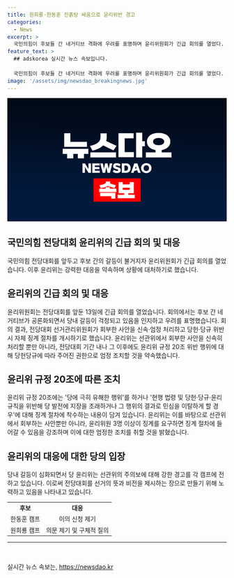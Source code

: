 ```yaml
---
title: 원희룡·한동훈 진흙탕 싸움으로 윤리위반 경고
categories:
  - News
excerpt: >
  국민의힘이 후보들 간 네거티브 격화에 우려를 표명하며 윤리위원회가 긴급 회의를 열었다. 전당대회 후보들 간의 공격적인 행위에 대해 당헌·당규 위반 시 자체 징계 절차를 개시하기로 하고, 선관위의 공문을 넘어 강한 경고를 발표했다. 당 내부의 갈등이 고조되면서 국민과 당원들의 우려가 커지고 있으며, 선관위는 후보들 간의 공정경쟁 의무와 비방·흑색선전 조장행위 금지 조항을 위반했다는 주의 및 시정명령을 발표했다. 이에 한동훈 캠프는 이의를 제기했고, 원희룡 캠프는 구체적인 당규 위반 내용을 요구했다. 국민의힘의 전당대회가 당의 비전을 제시하는 장으로써의 역할을 고려할 때, 이러한 갈등은 파행으로 이어질 우려가 있다.
feature_text: >
  ## adskorea 실시간 뉴스 속보입니다.

  국민의힘이 후보들 간 네거티브 격화에 우려를 표명하며 윤리위원회가 긴급 회의를 열었다. 전당대회 후보들 간의 공격적인 행위에 대해 당헌·당규 위반 시 자체 징계 절차를 개시하기로 하고, 선관위의 공문을 넘어 강한 경고를 발표했다. 당 내부의 갈등이 고조되면서 국민과 당원들의 우려가 커지고 있으며, 선관위는 후보들 간의 공정경쟁 의무와 비방·흑색선전 조장행위 금지 조항을 위반했다는 주의 및 시정명령을 발표했다. 이에 한동훈 캠프는 이의를 제기했고, 원희룡 캠프는 구체적인 당규 위반 내용을 요구했다. 국민의힘의 전당대회가 당의 비전을 제시하는 장으로써의 역할을 고려할 때, 이러한 갈등은 파행으로 이어질 우려가 있다.
image: '/assets/img/newsdao_breakingnews.jpg'
---
```


<p><img src="/assets/img/newsdao_breakingnews.jpg" alt="adskorea 속보" /></p>

<h2>국민의힘 전당대회 윤리위의 긴급 회의 및 대응</h2>

<p data-ke-size="size16">국민의힘 전당대회를 앞두고 후보 간의 갈등이 불거지자 윤리위원회가 긴급 회의를 열었습니다. 이후 윤리위는 강력한 대응을 약속하며 상황에 대처하기로 했습니다.</p>

<h2 data-ke-size="size26">윤리위의 긴급 회의 및 대응</h2>

<p data-ke-size="size16">윤리위원회는 전당대회를 앞둔 13일에 긴급 회의를 열었습니다. 회의에서는 후보 간 네거티브가 공론화되면서 당내 갈등이 걱정되고 있음을 인지하고 우려를 표명했습니다. 회의 결과, 전당대회 선거관리위원회가 회부한 사안을 신속·엄정 처리하고 당헌·당규 위반 시 자체 징계 절차를 개시하기로 했습니다. 윤리위는 선관위에서 회부한 사안을 신속히 처리할 뿐만 아니라, 전당대회 기간 내나 그 이후에도 윤리위 규정 20조 위반 행위에 대해 당헌당규에 따라 주어진 권한으로 엄정 조치할 것을 약속했습니다.</p>

<h2 data-ke-size="size26">윤리위 규정 20조에 따른 조치</h2>

<p data-ke-size="size16">윤리위 규정 20조에는 '당에 극히 유해한 행위'를 하거나 '현행 법령 및 당헌·당규·윤리 규칙을 위반해 당 발전에 지장을 초래하거나 그 행위의 결과로 민심을 이탈하게 할 경우'에 대해 징계 절차에 착수하는 내용이 담겨 있습니다. 윤리위는 이를 바탕으로 선관위에서 회부하는 사안뿐만 아니라, 윤리위원 3명 이상이 징계를 요구하면 징계 절차에 들어갈 수 있음을 강조하며 이에 대한 엄정한 조치를 취할 것을 밝혔습니다.</p>

<h2 data-ke-size="size26">윤리위의 대응에 대한 당의 입장</h2>

<p data-ke-size="size16">당내 갈등이 심화되면서 당 윤리위는 선관위의 주의보에 대해 강한 경고를 각 캠프에 전하고 있습니다. 이로써 전당대회를 선거의 뜻과 비전을 제시하는 장으로 만들기 위해 노력하고 있음을 나타내고 있습니다.</p>

<table>
    <tr>
        <td style="text-align: center; height: 17px;"><b>후보</b></td>
        <td style="text-align: center; height: 17px;"><b>대응</b></td>
    </tr>
    <tr>
        <td style="text-align: center; height: 17px;">한동훈 캠프</td>
        <td style="text-align: center; height: 17px;">이의 신청 제기</td>
    </tr>
    <tr>
        <td style="text-align: center; height: 17px;">원희룡 캠프</td>
        <td style="text-align: center; height: 17px;">의문 제기 및 구체적 질의</td>
    </tr>
</table>

<hr>

<p data-ke-size="size16">&nbsp;</p>
실시간 뉴스 속보는, <a href="https://newsdao.kr" rel="dofollow">https://newsdao.kr</a>


